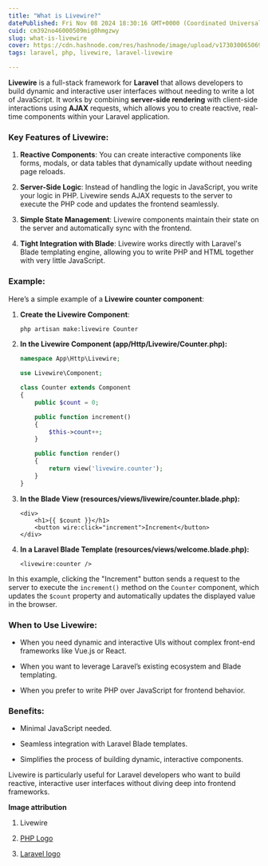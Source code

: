 ```yaml
---
title: "What is Livewire?"
datePublished: Fri Nov 08 2024 18:30:16 GMT+0000 (Coordinated Universal Time)
cuid: cm392no46000509mig0hmgzwy
slug: what-is-livewire
cover: https://cdn.hashnode.com/res/hashnode/image/upload/v1730300650694/28efbd64-348f-49e0-90aa-a4cb96c980aa.png
tags: laravel, php, livewire, laravel-livewire

---
```


**Livewire** is a full-stack framework for **Laravel** that allows developers to build dynamic and interactive user interfaces without needing to write a lot of JavaScript. It works by combining **server-side rendering** with client-side interactions using **AJAX** requests, which allows you to create reactive, real-time components within your Laravel application.

### Key Features of Livewire:

1. **Reactive Components**: You can create interactive components like forms, modals, or data tables that dynamically update without needing page reloads.
    
2. **Server-Side Logic**: Instead of handling the logic in JavaScript, you write your logic in PHP. Livewire sends AJAX requests to the server to execute the PHP code and updates the frontend seamlessly.
    
3. **Simple State Management**: Livewire components maintain their state on the server and automatically sync with the frontend.
    
4. **Tight Integration with Blade**: Livewire works directly with Laravel's Blade templating engine, allowing you to write PHP and HTML together with very little JavaScript.
    

### Example:

Here’s a simple example of a **Livewire counter component**:

1. **Create the Livewire Component**:
    
    ```bash
    php artisan make:livewire Counter
    ```
    
2. **In the Livewire Component (app/Http/Livewire/Counter.php):**
    
    ```php
    namespace App\Http\Livewire;
    
    use Livewire\Component;
    
    class Counter extends Component
    {
        public $count = 0;
    
        public function increment()
        {
            $this->count++;
        }
    
        public function render()
        {
            return view('livewire.counter');
        }
    }
    ```
    
3. **In the Blade View (resources/views/livewire/counter.blade.php):**
    
    ```php-template
    <div>
        <h1>{{ $count }}</h1>
        <button wire:click="increment">Increment</button>
    </div>
    ```
    
4. **In a Laravel Blade Template (resources/views/welcome.blade.php):**
    
    ```php-template
    <livewire:counter />
    ```
    

In this example, clicking the "Increment" button sends a request to the server to execute the `increment()` method on the `Counter` component, which updates the `$count` property and automatically updates the displayed value in the browser.

### When to Use Livewire:

* When you need dynamic and interactive UIs without complex front-end frameworks like Vue.js or React.
    
* When you want to leverage Laravel’s existing ecosystem and Blade templating.
    
* When you prefer to write PHP over JavaScript for frontend behavior.
    

### Benefits:

* Minimal JavaScript needed.
    
* Seamless integration with Laravel Blade templates.
    
* Simplifies the process of building dynamic, interactive components.
    

Livewire is particularly useful for Laravel developers who want to build reactive, interactive user interfaces without diving deep into frontend frameworks.

**Image attribution**

1. Livewire
    
2. [PHP Logo](https://en.wikipedia.org/wiki/PHP#/media/File:PHP-logo.svg)
    
3. [Laravel logo](https://en.wikipedia.org/wiki/Laravel#/media/File:Laravel.svg)